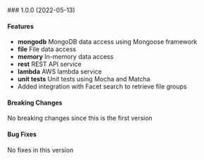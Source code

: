 <a name="1.0.0"></a> ### 1.0.0 (2022-05-13)

#### Features
* **mongodb** MongoDB data access using Mongoose framework
* **file** File data access 
* **memory** In-memory data access 
* **rest** REST API service
* **lambda** AWS lambda service
* **unit tests** Unit tests using Mocha and Matcha
* Added integration with Facet search to retrieve file groups

#### Breaking Changes
No breaking changes since this is the first version

#### Bug Fixes
No fixes in this version

